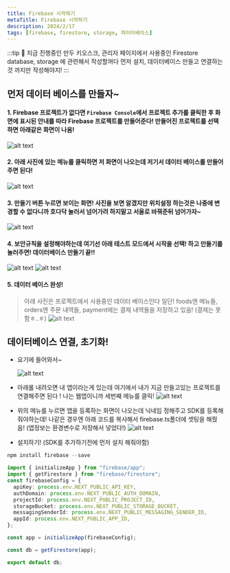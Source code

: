 ```yaml
---
title: Firebase 시작하기
metaTitle: Firebase 시작하기
description: 2024/2/17
tags: [firebase, firestore, storage, 파이어베이스]
---
```


:::tip 🫡
지금 진행중인 만두 키오스크, 관리자 페이지에서 사용중인 Firestore database, storage 에 관련해서 작성할꺼다 먼저 설치, 데이터베이스 만들고 연결하는것 까지만 작성해야지!
:::

## 먼저 데이터 베이스를 만들자~

#### 1. Firebase 프로젝트가 없다면 `Firebase Console`에서 프로젝트 추가를 클릭한 후 화면에 표시된 안내를 따라 Firebase 프로젝트를 만들어준다! 만들어진 프로젝트를 선택하면 아래같은 화면이 나옴!

![alt text](image.png)

#### 2. 아래 사진에 있는 메뉴를 클릭하면 저 화면이 나오는데 저기서 데이터 베이스를 만들어 주면 된다!

![alt text](image-1.png)

#### 3. 만들기 버튼 누르면 보이는 화면! 사진을 보면 알겠지만 위치설정 하는것은 나중에 변경할 수 없다니까 호다닥 눌러서 넘어가려 하지말고 서울로 바꿔준뒤 넘어가자~

![alt text](image-2.png)

#### 4. 보안규칙을 설정해야하는데 여기선 아래 테스트 모드에서 시작을 선택! 하고 만들기를 눌러주면! 데이터베이스 만들기 끝!!

![alt text](image-3.png)
![alt text](image-4.png)

#### 5. 데이터 베이스 완성!

> 아래 사진은 프로젝트에서 사용중인 데이터 베이스인다 일단! foods엔 메뉴들, orders엔 주문 내역들, payment에는 결제 내역들을 저장하고 있음! (결제는 못함ㅎ..ㅎ)
> ![alt text](image-5.png)

## 데이터베이스 연결, 초기화!

- 요기에 들어와서~

  ![alt text](image-6.png)

- 아래롤 내려오면 내 앱이라는게 있는데 여기에서 내가 지금 만들고있는 프로젝트를 연결해주면 된다 ! 나는 웹앱이니까 세번째 메뉴를 클릭!
  ![alt text](image-7.png)

- 위의 메뉴를 누르면 앱을 등록하는 화면이 나오는데 닉네임 정해주고 SDK를 등록해줘야하는데! 나같은 경우엔 아래 코드를 복사해서 firebase.ts폴더에 셋팅을 해줬음! (앱정보는 환경변수로 저장해서 넣었다!)
  ![alt text](img/firebase.jpg)

- 설치하기! (SDK를 추가하기전에 먼저 설치 해줘야함)

```js
npm install firebase --save
```

```ts title='firebase.ts'
import { initializeApp } from "firebase/app";
import { getFirestore } from "firebase/firestore";
const firebaseConfig = {
  apiKey: process.env.NEXT_PUBLIC_API_KEY,
  authDomain: process.env.NEXT_PUBLIC_AUTH_DOMAIN,
  projectId: process.env.NEXT_PUBLIC_PROJECT_ID,
  storageBucket: process.env.NEXT_PUBLIC_STORAGE_BUCKET,
  messagingSenderId: process.env.NEXT_PUBLIC_MESSAGING_SENDER_ID,
  appId: process.env.NEXT_PUBLIC_APP_ID,
};

const app = initializeApp(firebaseConfig);

const db = getFirestore(app);

export default db;
```
